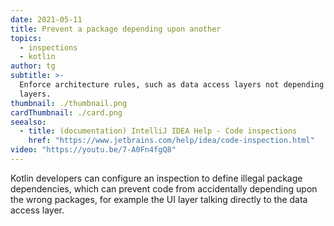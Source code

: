 ```yaml
---
date: 2021-05-11
title: Prevent a package depending upon another
topics:
  - inspections
  - kotlin
author: tg
subtitle: >-
  Enforce architecture rules, such as data access layers not depending upon UI
  layers.
thumbnail: ./thumbnail.png
cardThumbnail: ./card.png
seealso:
  - title: (documentation) IntelliJ IDEA Help - Code inspections
    href: "https://www.jetbrains.com/help/idea/code-inspection.html"
video: "https://youtu.be/7-A0Fn4fgQ8"
---
```


Kotlin developers can configure an inspection to define illegal package dependencies, which can prevent code from accidentally depending upon the wrong packages, for example the UI layer talking directly to the data access layer.
